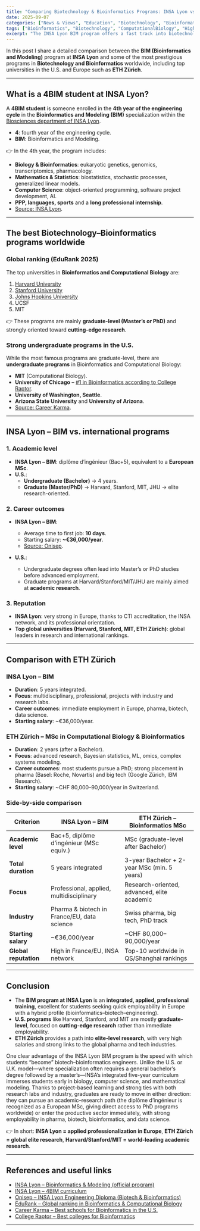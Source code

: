 ```yaml
---
title: "Comparing Biotechnology & Bioinformatics Programs: INSA Lyon vs. Global Leaders"
date: 2025-09-07
categories: ["News & Views", "Education", "Biotechnology", "Bioinformatics"]
tags: ["Bioinformatics", "Biotechnology", "ComputationalBiology", "HigherEducation", "EngineeringEducation", "INSA-Lyon", "BiotechIndustry", "DataScience"]
excerpt: "The INSA Lyon BIM program offers a fast track into biotechnology and bioinformatics. With its integrated five-year curriculum, project-based learning, and strong industry ties, graduates are ready to pursue either academic research (PhD) or immediate careers in pharma, biotech, and data science."
---
```



In this post I share a detailed comparison between the **BIM (Bioinformatics and Modeling)** program at **INSA Lyon** and some of the most prestigious programs in **Biotechnology and Bioinformatics** worldwide, including top universities in the U.S. and Europe such as **ETH Zürich**.

---

## What is a 4BIM student at INSA Lyon?

A **4BIM student** is someone enrolled in the **4th year of the engineering cycle** in the **Bioinformatics and Modeling (BIM)** specialization within the [Biosciences department of INSA Lyon](https://biotech-bioinfo.insa-lyon.fr/sites/biotech-bioinfo/files/2010programmebim.pdf?utm_source=chatgpt.com).

- **4**: fourth year of the engineering cycle.  
- **BIM**: Bioinformatics and Modeling.  

👉 In the 4th year, the program includes:
- **Biology & Bioinformatics**: eukaryotic genetics, genomics, transcriptomics, pharmacology.  
- **Mathematics & Statistics**: biostatistics, stochastic processes, generalized linear models.  
- **Computer Science**: object-oriented programming, software project development, AI.  
- **PPP, languages, sports** and a **long professional internship**.  
- [Source: INSA Lyon](https://www.insa-lyon.fr/en/formation/parcours/1413/4/2?utm_source=chatgpt.com).

---

## The best Biotechnology–Bioinformatics programs worldwide

### Global ranking (EduRank 2025)
The top universities in **Bioinformatics and Computational Biology** are:
1. [Harvard University](https://edurank.org/biology/bioinformatics/?utm_source=chatgpt.com)  
2. [Stanford University](https://edurank.org/biology/bioinformatics/?utm_source=chatgpt.com)  
3. [Johns Hopkins University](https://edurank.org/biology/bioinformatics/?utm_source=chatgpt.com)  
4. UCSF  
5. MIT  

👉 These programs are mainly **graduate-level (Master’s or PhD)** and strongly oriented toward **cutting-edge research**.

### Strong undergraduate programs in the U.S.
While the most famous programs are graduate-level, there are **undergraduate programs** in Bioinformatics and Computational Biology:
- **MIT** (Computational Biology).  
- **University of Chicago** – [#1 in Bioinformatics according to College Raptor](https://www.collegeraptor.com/Majors/Details/26.1103/Level/Masters-degree/State/All/Bioinformatics/?utm_source=chatgpt.com).  
- **University of Washington, Seattle**.  
- **Arizona State University** and **University of Arizona**.  
- [Source: Career Karma](https://careerkarma.com/blog/best-schools-for-bioinformatics/?utm_source=chatgpt.com).

---

## INSA Lyon – BIM vs. international programs

### 1. Academic level
- **INSA Lyon – BIM**: diplôme d’ingénieur (Bac+5), equivalent to a **European MSc**.  
- **U.S.**:  
  - **Undergraduate (Bachelor)** → 4 years.  
  - **Graduate (Master/PhD)** → Harvard, Stanford, MIT, JHU → elite research-oriented.

### 2. Career outcomes
- **INSA Lyon – BIM**:  
  - Average time to first job: **10 days**.  
  - Starting salary: **~€36,000/year**.  
  - [Source: Onisep](https://www.onisep.fr/ressources/structures-enseignement/auvergne-rhone-alpes/rhone/institut-national-des-sciences-appliquees-de-lyon-site-de-lyon/diplome-d-ingenieur-de-l-institut-national-des-sciences-appliquees-de-lyon-specialite-biotechnologies-et-bioinformatique?utm_source=chatgpt.com).  

- **U.S.**:  
  - Undergraduate degrees often lead into Master’s or PhD studies before advanced employment.  
  - Graduate programs at Harvard/Stanford/MIT/JHU are mainly aimed at **academic research**.

### 3. Reputation
- **INSA Lyon**: very strong in Europe, thanks to CTI accreditation, the INSA network, and its professional orientation.  
- **Top global universities (Harvard, Stanford, MIT, ETH Zürich)**: global leaders in research and international rankings.

---

## Comparison with ETH Zürich

### INSA Lyon – BIM
- **Duration**: 5 years integrated.  
- **Focus**: multidisciplinary, professional, projects with industry and research labs.  
- **Career outcomes**: immediate employment in Europe, pharma, biotech, data science.  
- **Starting salary**: ~€36,000/year.  

### ETH Zürich – MSc in Computational Biology & Bioinformatics
- **Duration**: 2 years (after a Bachelor).  
- **Focus**: advanced research, Bayesian statistics, ML, omics, complex systems modeling.  
- **Career outcomes**: most students pursue a PhD; strong placement in pharma (Basel: Roche, Novartis) and big tech (Google Zürich, IBM Research).  
- **Starting salary**: ~CHF 80,000–90,000/year in Switzerland.  

### Side-by-side comparison

| Criterion                 | INSA Lyon – BIM                                | ETH Zürich – Bioinformatics MSc                   |
|---------------------------|------------------------------------------------|--------------------------------------------------|
| **Academic level**        | Bac+5, diplôme d’ingénieur (MSc equiv.)        | MSc (graduate-level after Bachelor)              |
| **Total duration**        | 5 years integrated                             | 3-year Bachelor + 2-year MSc (min. 5 years)      |
| **Focus**                 | Professional, applied, multidisciplinary       | Research-oriented, advanced, elite academic      |
| **Industry**              | Pharma & biotech in France/EU, data science    | Swiss pharma, big tech, PhD track                |
| **Starting salary**       | ~€36,000/year                                  | ~CHF 80,000–90,000/year                          |
| **Global reputation**     | High in France/EU, INSA network                | Top-10 worldwide in QS/Shanghai rankings         |

---

## Conclusion

- The **BIM program at INSA Lyon** is an **integrated, applied, professional training**, excellent for students seeking quick employability in Europe with a hybrid profile (bioinformatics–biotech–engineering).  
- **U.S. programs** like Harvard, Stanford, and MIT are mostly **graduate-level**, focused on **cutting-edge research** rather than immediate employability.  
- **ETH Zürich** provides a path into **elite-level research**, with very high salaries and strong links to the global pharma and tech industries.  

One clear advantage of the INSA Lyon BIM program is the speed with which students “become” biotech–bioinformatics engineers. Unlike the U.S. or U.K. model—where specialization often requires a general bachelor’s degree followed by a master’s—INSA’s integrated five-year curriculum immerses students early in biology, computer science, and mathematical modeling. Thanks to project-based learning and strong ties with both research labs and industry, graduates are ready to move in either direction: they can pursue an academic–research path (the diplôme d’ingénieur is recognized as a European MSc, giving direct access to PhD programs worldwide) or enter the productive sector immediately, with strong employability in pharma, biotech, bioinformatics, and data science.

👉 In short: **INSA Lyon = applied professionalization in Europe**, **ETH Zürich = global elite research**, **Harvard/Stanford/MIT = world-leading academic research**.

---

## References and useful links

- [INSA Lyon – Bioinformatics & Modeling (official program)](https://biotech-bioinfo.insa-lyon.fr/en/rubrique/program?utm_source=chatgpt.com)  
- [INSA Lyon – 4BIM curriculum](https://www.insa-lyon.fr/en/formation/parcours/1413/4/2?utm_source=chatgpt.com)  
- [Onisep – INSA Lyon Engineering Diploma (Biotech & Bioinformatics)](https://www.onisep.fr/ressources/structures-enseignement/auvergne-rhone-alpes/rhone/institut-national-des-sciences-appliquees-de-lyon-site-de-lyon/diplome-d-ingenieur-de-l-institut-national-des-sciences-appliquees-de-lyon-specialite-biotechnologies-et-bioinformatique?utm_source=chatgpt.com)  
- [EduRank – Global ranking in Bioinformatics & Computational Biology](https://edurank.org/biology/bioinformatics/?utm_source=chatgpt.com)  
- [Career Karma – Best schools for Bioinformatics in the U.S.](https://careerkarma.com/blog/best-schools-for-bioinformatics/?utm_source=chatgpt.com)  
- [College Raptor – Best colleges for Bioinformatics](https://www.collegeraptor.com/Majors/Details/26.1103/Level/Masters-degree/State/All/Bioinformatics/?utm_source=chatgpt.com)  

---
